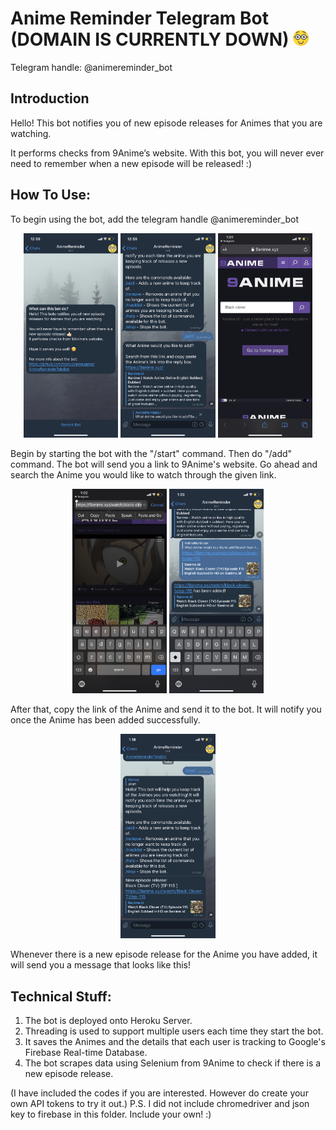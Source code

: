 # Anime Reminder Telegram Bot (DOMAIN IS CURRENTLY DOWN) <img src="/images/bot_dp.png" width="5%"/> 
Telegram handle: @animereminder_bot 


## Introduction
Hello! This bot notifies you of new episode releases for Animes that you are watching.

It performs checks from 9Anime’s website. With this bot, you will never ever need to remember when a new episode will be released! :)

## How To Use:
To begin using the bot, add the telegram handle @animereminder_bot
<p align="center"> 
  <img src="/images/introduction.PNG" width="30%"/> 
  <img src="/images/add_command.PNG" width="30%"/>
  <img src="/images/9anime_search.PNG" width="30%"/>
</p>
<p>
  Begin by starting the bot with the "/start" command. Then do "/add" command. The bot will send you a link to 9Anime's
  website. Go ahead and search the Anime you would like to watch through the given link.
</p>
<p align="center"> 
  <img src="/images/anime_link.PNG" width="30%"/> 
  <img src="/images/added_anime.PNG" width="30%"/>
</p>
<p>
  After that, copy the link of the Anime and send it to the bot. It will notify you once the Anime has been added
  successfully.
</p>
<p align="center"> 
  <img src="/images/new_episode.PNG" width="30%"/> 
</p>
<p>
  Whenever there is a new episode release for the Anime you have added, it will send you a message that looks like this!
</p>

## Technical Stuff:
1) The bot is deployed onto Heroku Server.
2) Threading is used to support multiple users each time they start the bot.
3) It saves the Animes and the details that each user is tracking to Google's Firebase Real-time Database.
4) The bot scrapes data using Selenium from 9Anime to check if there is a new episode release.

(I have included the codes if you are interested. However do create your own API tokens to try it out.)
P.S. I did not include chromedriver and json key to firebase in this folder. Include your own! :)
